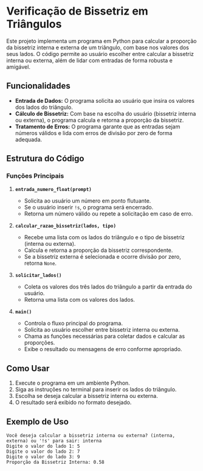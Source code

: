 # Verificação de Bissetriz em Triângulos

Este projeto implementa um programa em Python para calcular a proporção da bissetriz interna e externa de um triângulo, com base nos valores dos seus lados. O código permite ao usuário escolher entre calcular a bissetriz interna ou externa, além de lidar com entradas de forma robusta e amigável.

## Funcionalidades

- **Entrada de Dados:** O programa solicita ao usuário que insira os valores dos lados do triângulo.
- **Cálculo de Bissetriz:** Com base na escolha do usuário (bissetriz interna ou externa), o programa calcula e retorna a proporção da bissetriz.
- **Tratamento de Erros:** O programa garante que as entradas sejam números válidos e lida com erros de divisão por zero de forma adequada.

## Estrutura do Código

### Funções Principais

1. **`entrada_numero_float(prompt)`**
   - Solicita ao usuário um número em ponto flutuante.
   - Se o usuário inserir `!s`, o programa será encerrado.
   - Retorna um número válido ou repete a solicitação em caso de erro.

2. **`calcular_razao_bissetriz(lados, tipo)`**
   - Recebe uma lista com os lados do triângulo e o tipo de bissetriz (interna ou externa).
   - Calcula e retorna a proporção da bissetriz correspondente.
   - Se a bissetriz externa é selecionada e ocorre divisão por zero, retorna `None`.

3. **`solicitar_lados()`**
   - Coleta os valores dos três lados do triângulo a partir da entrada do usuário.
   - Retorna uma lista com os valores dos lados.

4. **`main()`**
   - Controla o fluxo principal do programa.
   - Solicita ao usuário escolher entre bissetriz interna ou externa.
   - Chama as funções necessárias para coletar dados e calcular as proporções.
   - Exibe o resultado ou mensagens de erro conforme apropriado.

## Como Usar

1. Execute o programa em um ambiente Python.
2. Siga as instruções no terminal para inserir os lados do triângulo.
3. Escolha se deseja calcular a bissetriz interna ou externa.
4. O resultado será exibido no formato desejado.

## Exemplo de Uso

```plaintext
Você deseja calcular a bissetriz interna ou externa? (interna, externa) ou '!s' para sair: interna
Digite o valor do lado 1: 5
Digite o valor do lado 2: 7
Digite o valor do lado 3: 9
Proporção da Bissetriz Interna: 0.58
